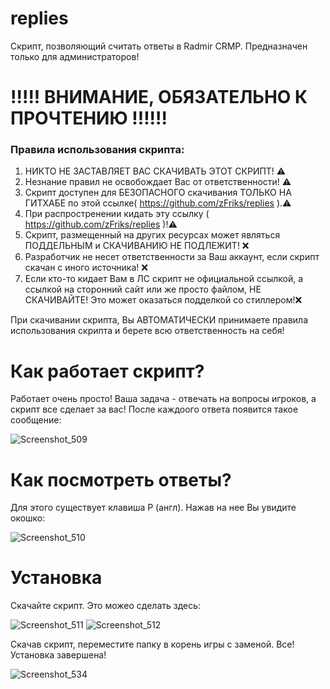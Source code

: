 # replies
Скрипт, позволяющий считать ответы в Radmir CRMP. Предназначен только для администраторов!

# !!!!! ВНИМАНИЕ, ОБЯЗАТЕЛЬНО К ПРОЧТЕНИЮ !!!!!!
### Правила использования скрипта:
1. НИКТО НЕ ЗАСТАВЛЯЕТ ВАС СКАЧИВАТЬ ЭТОТ СКРИПТ! ⚠️
2. Незнание правил не освобождает Вас от ответственности! ⚠️
3. Скрипт доступен для БЕЗОПАСНОГО скачивания ТОЛЬКО НА ГИТХАБЕ по этой ссылке( https://github.com/zFriks/replies ).⚠️
4. При распростренении кидать эту ссылку ( https://github.com/zFriks/replies )!⚠️
5. Скрипт, размещенный на других ресурсах может являться ПОДДЕЛЬНЫМ и СКАЧИВАНИЮ НЕ ПОДЛЕЖИТ! ❌
6. Разработчик не несет ответственности за Ваш аккаунт, если скрипт скачан с иного источника! ❌
7. Если кто-то кидает Вам в ЛС скрипт не официальной ссылкой, а ссылкой на сторонний сайт или же просто файлом, НЕ СКАЧИВАЙТЕ! Это может оказаться подделкой со стиллером!❌ 

При скачивании скрипта, Вы АВТОМАТИЧЕСКИ принимаете правила использования скрипта и берете всю ответственность на себя!


# Как работает скрипт?
Работает очень просто! Ваша задача - отвечать на вопросы игроков, а скрипт все сделает за вас! После каждоого ответа появится такое сообщение:

![Screenshot_509](https://user-images.githubusercontent.com/68365842/139442116-c265a175-d62e-46ef-925b-323c9ff05641.png)


# Как посмотреть ответы?
Для этого существует клавиша P (англ). Нажав на нее Вы увидите окошко:

![Screenshot_510](https://user-images.githubusercontent.com/68365842/139442348-7a866b88-ee7a-4d22-aeae-8ce565a8b6ca.png)

# Установка
Скачайте скрипт. Это можео сделать здесь:

![Screenshot_511](https://user-images.githubusercontent.com/68365842/139444525-bedd7ae8-4b49-432d-bcc8-44efe9fe5470.png)
![Screenshot_512](https://user-images.githubusercontent.com/68365842/139444563-706e13dd-4b86-4135-9d2e-96b547a6ee52.png)

Скачав скрипт, переместите папку в корень игры с заменой. Все! Установка завершена!


![Screenshot_534](https://user-images.githubusercontent.com/68365842/140651432-3fc667c6-7d1d-4026-9830-d27e86b18baa.png)

